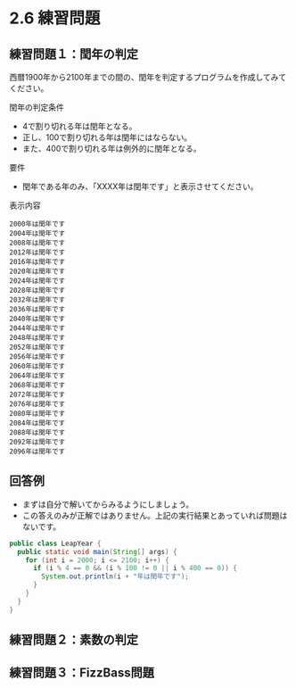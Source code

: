 # 2.6 練習問題

## 練習問題１：閏年の判定
西暦1900年から2100年までの間の、閏年を判定するプログラムを作成してみてください。

閏年の判定条件
- 4で割り切れる年は閏年となる。
- 正し、100で割り切れる年は閏年にはならない。
- また、400で割り切れる年は例外的に閏年となる。

要件
- 閏年である年のみ、「XXXX年は閏年です」と表示させてください。

表示内容
```
2000年は閏年です
2004年は閏年です
2008年は閏年です
2012年は閏年です
2016年は閏年です
2020年は閏年です
2024年は閏年です
2028年は閏年です
2032年は閏年です
2036年は閏年です
2040年は閏年です
2044年は閏年です
2048年は閏年です
2052年は閏年です
2056年は閏年です
2060年は閏年です
2064年は閏年です
2068年は閏年です
2072年は閏年です
2076年は閏年です
2080年は閏年です
2084年は閏年です
2088年は閏年です
2092年は閏年です
2096年は閏年です
```

## 回答例

- まずは自分で解いてからみるようにしましょう。
- この答えのみが正解ではありません。上記の実行結果とあっていれば問題はないです。

```java
public class LeapYear {
  public static void main(String[] args) {
    for (int i = 2000; i <= 2100; i++) {
      if (i % 4 == 0 && (i % 100 != 0 || i % 400 == 0)) {
        System.out.println(i + "年は閏年です");
      }
    }
  }
}
```

## 練習問題２：素数の判定

## 練習問題３：FizzBass問題
